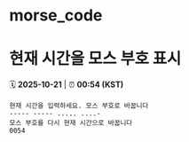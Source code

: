 # morse_code
# 현재 시간을 모스 부호 표시
<!-- MORSE_TIME_START -->
🗓️ **2025-10-21** | ⏰ **00:54 (KST)**

```
현재 시간을 입력하세요. 모스 부호로 바꿉니다
----- ----- ..... ....-
모스 부호를 다시 현재 시간으로 바꿉니다
0054
```
<!-- MORSE_TIME_END -->
